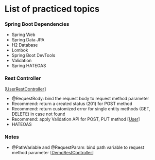 # List of practiced topics

### Spring Boot Dependencies
- Spring Web
- Spring Data JPA
- H2 Database
- Lombok
- Spring Boot DevTools
- Validation
- Spring HATEOAS

### Rest Controller
[[UserRestController]()]
- @RequestBody: bind the request body to request method parameter 
- Recommend: return a created status (201) for POST method 
- Recommend: return customized error for single entity methods (GET, DELETE) in case not found
- Recommend: apply Validation API for POST, PUT method 
[[User]()]
- HATEOAS



### Notes
- @PathVariable and @RequestParam: bind path variable to request method parameter 
[[DemoRestController]()]

